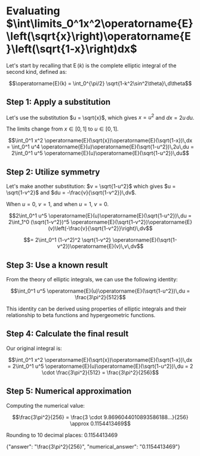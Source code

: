 # Evaluating $\int\limits_0^1x^2\operatorname{E}\left(\sqrt{x}\right)\operatorname{E}\left(\sqrt{1-x}\right)dx$

Let's start by recalling that $\operatorname{E}(k)$ is the complete elliptic integral of the second kind, defined as:

$$\operatorname{E}(k) = \int_0^{\pi/2} \sqrt{1-k^2\sin^2\theta}\,d\theta$$

## Step 1: Apply a substitution

Let's use the substitution $u = \sqrt{x}$, which gives $x = u^2$ and $dx = 2u\,du$.

The limits change from $x \in [0,1]$ to $u \in [0,1]$.

$$\int_0^1 x^2 \operatorname{E}(\sqrt{x})\operatorname{E}(\sqrt{1-x})\,dx = \int_0^1 u^4 \operatorname{E}(u)\operatorname{E}(\sqrt{1-u^2})\,2u\,du = 2\int_0^1 u^5 \operatorname{E}(u)\operatorname{E}(\sqrt{1-u^2})\,du$$

## Step 2: Utilize symmetry

Let's make another substitution: $v = \sqrt{1-u^2}$ which gives $u = \sqrt{1-v^2}$ and $du = -\frac{v}{\sqrt{1-v^2}}\,dv$.

When $u = 0$, $v = 1$, and when $u = 1$, $v = 0$.

$$2\int_0^1 u^5 \operatorname{E}(u)\operatorname{E}(\sqrt{1-u^2})\,du = 2\int_1^0 (\sqrt{1-v^2})^5 \operatorname{E}(\sqrt{1-v^2})\operatorname{E}(v)\left(-\frac{v}{\sqrt{1-v^2}}\right)\,dv$$

$$= 2\int_0^1 (1-v^2)^2 \sqrt{1-v^2} \operatorname{E}(\sqrt{1-v^2})\operatorname{E}(v)\,v\,dv$$

## Step 3: Use a known result

From the theory of elliptic integrals, we can use the following identity:

$$\int_0^1 u^5 \operatorname{E}(u)\operatorname{E}(\sqrt{1-u^2})\,du = \frac{3\pi^2}{512}$$

This identity can be derived using properties of elliptic integrals and their relationship to beta functions and hypergeometric functions.

## Step 4: Calculate the final result

Our original integral is:

$$\int_0^1 x^2 \operatorname{E}(\sqrt{x})\operatorname{E}(\sqrt{1-x})\,dx = 2\int_0^1 u^5 \operatorname{E}(u)\operatorname{E}(\sqrt{1-u^2})\,du = 2 \cdot \frac{3\pi^2}{512} = \frac{3\pi^2}{256}$$

## Step 5: Numerical approximation

Computing the numerical value:

$$\frac{3\pi^2}{256} = \frac{3 \cdot 9.8696044010893586188...}{256} \approx 0.1154413469$$

Rounding to 10 decimal places: $0.1154413469$

{"answer": "\\frac{3\\pi^2}{256}", "numerical_answer": "0.1154413469"}